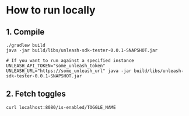 # How to run locally

## 1. Compile

```
./gradlew build
java -jar build/libs/unleash-sdk-tester-0.0.1-SNAPSHOT.jar 

# If you want to run against a specified instance
UNLEASH_API_TOKEN="some_unleash_token" UNLEASH_URL="https://some_unleash_url" java -jar build/libs/unleash-sdk-tester-0.0.1-SNAPSHOT.jar 
```

## 2. Fetch toggles

```
curl localhost:8080/is-enabled/TOGGLE_NAME
```
